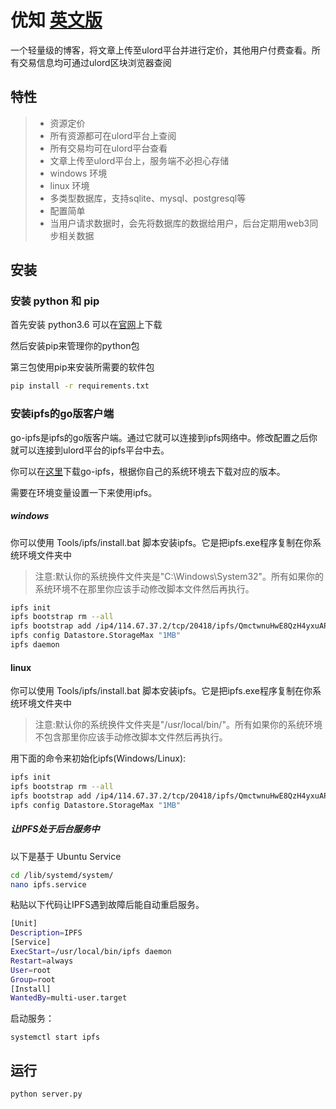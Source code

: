 ﻿# 优知 [英文版](https://github.com/UlordChain/blog_demo/blob/master/README.md)

一个轻量级的博客，将文章上传至ulord平台并进行定价，其他用户付费查看。所有交易信息均可通过ulord区块浏览器查阅

## 特性

> * 资源定价
> * 所有资源都可在ulord平台上查阅
> * 所有交易均可在ulord平台查看
> * 文章上传至ulord平台上，服务端不必担心存储
> * windows 环境
> * linux 环境
> * 多类型数据库，支持sqlite、mysql、postgresql等
> * 配置简单
> * 当用户请求数据时，会先将数据库的数据给用户，后台定期用web3同步相关数据

## 安装
### 安装 python 和 pip
首先安装 python3.6 可以在[官网](https://www.python.org/)上下载

然后安装pip来管理你的python包

第三包使用pip来安装所需要的软件包
```bash
pip install -r requirements.txt
```
### 安装ipfs的go版客户端

go-ipfs是ipfs的go版客户端。通过它就可以连接到ipfs网络中。修改配置之后你就可以连接到ulord平台的ipfs平台中去。

你可以在[这里](https://github.com/ipfs/go-ipfs/releases/tag/v0.4.14)下载go-ipfs，根据你自己的系统环境去下载对应的版本。

需要在环境变量设置一下来使用ipfs。

##### windows

你可以使用 Tools/ipfs/install.bat 脚本安装ipfs。它是把ipfs.exe程序复制在你系统环境文件夹中
> 注意:默认你的系统换件文件夹是"C:\Windows\System32"。所有如果你的系统环境不在那里你应该手动修改脚本文件然后再执行。
```bash
ipfs init
ipfs bootstrap rm --all
ipfs bootstrap add /ip4/114.67.37.2/tcp/20418/ipfs/QmctwnuHwE8QzH4yxuAPtM469BiCPK5WuT9KaTK3ArwUHu
ipfs config Datastore.StorageMax "1MB"
ipfs daemon
```
#### linux

你可以使用 Tools/ipfs/install.bat 脚本安装ipfs。它是把ipfs.exe程序复制在你系统环境文件夹中
> 注意:默认你的系统换件文件夹是"/usr/local/bin/"。所有如果你的系统环境不包含那里你应该手动修改脚本文件然后再执行。


用下面的命令来初始化ipfs(Windows/Linux):
```bash
ipfs init
ipfs bootstrap rm --all
ipfs bootstrap add /ip4/114.67.37.2/tcp/20418/ipfs/QmctwnuHwE8QzH4yxuAPtM469BiCPK5WuT9KaTK3ArwUHu
ipfs config Datastore.StorageMax "1MB"
```

##### 让IPFS处于后台服务中
以下是基于 Ubuntu Service   
```bash
cd /lib/systemd/system/
nano ipfs.service
```
粘贴以下代码让IPFS遇到故障后能自动重启服务。
```bash
[Unit]
Description=IPFS
[Service]
ExecStart=/usr/local/bin/ipfs daemon
Restart=always
User=root
Group=root
[Install]
WantedBy=multi-user.target
```
启动服务：
```
systemctl start ipfs
```


## 运行
```bash
python server.py
```

